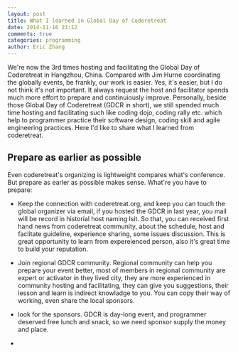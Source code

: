 ```yaml
---
layout: post
title: What I learned in Global Day of Coderetreat
date: 2014-11-16 21:12
comments: true
categories: programming
author: Eric Zhang
---
```


We're now the 3rd times hosting and facilitating the Global Day of Coderetreat in Hangzhou, China. Compared with Jim Hurne coordinating the globally events, be frankly, our work is easier. Yes, it's easier, but I do not think it's not important. It always request the host and facilitator spends much more effort to prepare and continuiously improve. Personally, beside those Global Day of Coderetreat (GDCR in short), we still spended much time hosting and facilitating such like coding dojo, coding rally etc. which help to programmer practice their software design, coding skill and agile engineering practices. Here I'd like to share what I learned from coderetreat.

## Prepare as earlier as possible

Even coderetreat's organizing is lightweight compares what's conference. But prepare as earler as possible makes sense. What're you have to prepare:

- Keep the connection with coderetreat.org, and keep you can touch the global organizer via email, if you hosted the GDCR in last year, you mail will be record in historial host naming lsit. So that, you can received first hand news from coderetreat community, about the schedule, host and faclitate guideline, experience sharing, some issues discussion. This is great opportunity to learn from expereienced person, also it's great time to build your reputation.

- Join regional GDCR community. Regional community can help you prepare your event better, most of members in regional community are expert or activator in they lived city, they are more experienced in community hosting and facilitating, they can give you suggestions, their lesson and learn is indirect knowladge to you. You can copy their way of working, even share the local sponsors.

- look for the sponsors. GDCR is day-long event, and programmer deserved free lunch and snack, so we need sponsor supply the money and place.
- 



